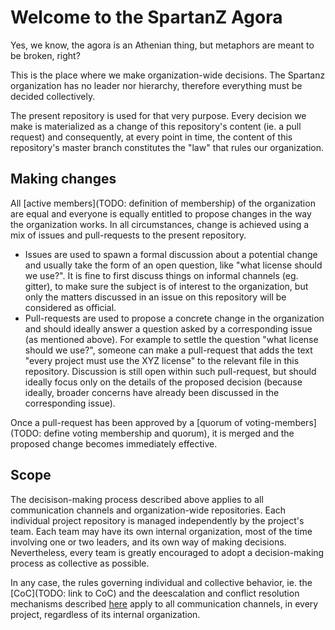 # Welcome to the SpartanZ Agora

Yes, we know, the agora is an Athenian thing, but metaphors are meant to be broken, right?

This is the place where we make organization-wide decisions. The Spartanz organization has no leader nor hierarchy, therefore everything must be decided collectively. 

The present repository is used for that very purpose. Every decision we make is materialized as a change of this repository's content (ie. a pull request) and consequently, at every point in time, the content of this repository's master branch constitutes the "law" that rules our organization.

## Making changes

All [active members](TODO: definition of membership) of the organization are equal and everyone is equally entitled to propose changes in the way the organization works. In all circumstances, change is achieved using a mix of issues and pull-requests to the present repository.

* Issues are used to spawn a formal discussion about a potential change and usually take the form of an open question, like "what license should we use?". It is fine to first discuss things on informal channels (eg. gitter), to make sure the subject is of interest to the organization, but only the matters discussed in an issue on this repository will be considered as official.
* Pull-requests are used to propose a concrete change in the organization and should ideally answer a question asked by a corresponding issue (as mentioned above). For example to settle the question "what license should we use?", someone can make a pull-request that adds the text "every project must use the XYZ license" to the relevant file in this repository. Discussion is still open within such pull-request, but should ideally focus only on the details of the proposed decision (because ideally, broader concerns have already been discussed in the corresponding issue). 

Once a pull-request has been approved by a [quorum of voting-members](TODO: define voting membership and quorum), it is merged and the proposed change becomes immediately effective.

## Scope

The decisison-making process described above applies to all communication channels and organization-wide repositories. Each individual project repository is managed independently by the project's team. Each team may have its own internal organization, most of the time involving one or two leaders, and its own way of making decisions. Nevertheless, every team is greatly encouraged to adopt a decision-making process as collective as possible.

In any case, the rules governing individual and collective behavior, ie. the [CoC](TODO: link to CoC) and the deescalation and conflict resolution mechanisms described [here](TODO) apply to all communication channels, in every project, regardless of its internal organization.

